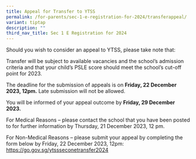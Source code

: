 ```yaml
---
title: Appeal for Transfer to YTSS
permalink: /for-parents/sec-1-e-registration-for-2024/transferappeal/
variant: tiptap
description: ""
third_nav_title: Sec 1 E Registration for 2024
---
```

<p>Should you wish to consider an appeal to YTSS, please take note that:</p><p>Transfer will be subject to available vacancies and the school’s admission criteria and that your child’s PSLE score should meet the school’s cut-off point for 2023.</p><p>The deadline for the submission of appeals is on <strong>Friday, 22 December 2023, 12pm.</strong> Late submission will not be allowed.</p><p>You will be informed of your appeal outcome by <strong>Friday, 29 December 2023.</strong></p><p>For Medical Reasons – please contact the school that you have been posted to for further information by Thursday, 21 December 2023, 12 pm.</p><p>For Non-Medical Reasons – please submit your appeal by completing the form below by Friday, 22 December 2023, 12pm: <a href="https://go.gov.sg/ytssseconetransfer2024" rel="noopener noreferrer nofollow" target="_blank">https://go.gov.sg/ytssseconetransfer2024</a></p><p></p>